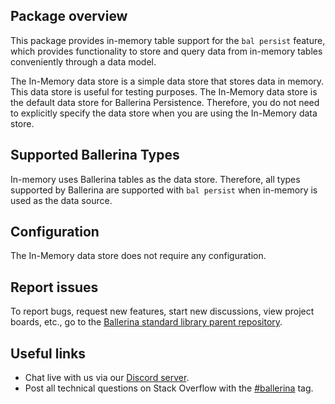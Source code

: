 ## Package overview

This package provides in-memory table support for the `bal persist` feature, which provides functionality to store and query data from in-memory tables conveniently through a data model.

The In-Memory data store is a simple data store that stores data in memory. This data store is useful for testing purposes. The In-Memory data store is the default data store for Ballerina Persistence. Therefore, you do not need to explicitly specify the data store when you are using the In-Memory data store.

## Supported Ballerina Types
In-memory uses Ballerina tables as the data store. Therefore, all types supported by Ballerina are supported with `bal persist` when in-memory is used as the data source.

## Configuration
The In-Memory data store does not require any configuration.

## Report issues

To report bugs, request new features, start new discussions, view project boards, etc., go to the [Ballerina standard library parent repository](https://github.com/ballerina-platform/ballerina-standard-library).

## Useful links
- Chat live with us via our [Discord server](https://discord.gg/ballerinalang).
- Post all technical questions on Stack Overflow with the [#ballerina](https://stackoverflow.com/questions/tagged/ballerina) tag.
